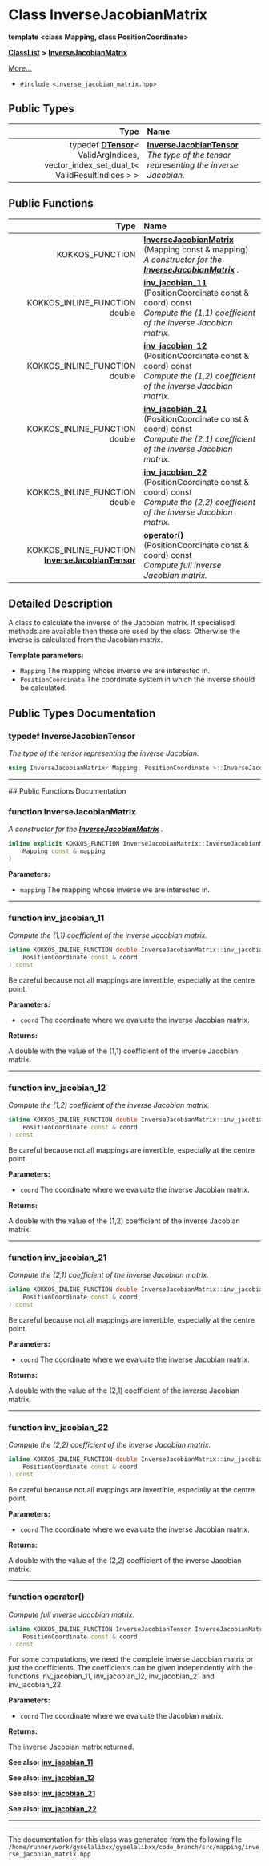 

# Class InverseJacobianMatrix

**template &lt;class Mapping, class PositionCoordinate&gt;**



[**ClassList**](annotated.md) **>** [**InverseJacobianMatrix**](classInverseJacobianMatrix.md)



[More...](#detailed-description)

* `#include <inverse_jacobian_matrix.hpp>`

















## Public Types

| Type | Name |
| ---: | :--- |
| typedef [**DTensor**](classTensor.md)&lt; ValidArgIndices, vector\_index\_set\_dual\_t&lt; ValidResultIndices &gt; &gt; | [**InverseJacobianTensor**](#typedef-inversejacobiantensor)  <br>_The type of the tensor representing the inverse Jacobian._  |




















## Public Functions

| Type | Name |
| ---: | :--- |
|  KOKKOS\_FUNCTION | [**InverseJacobianMatrix**](#function-inversejacobianmatrix) (Mapping const & mapping) <br>_A constructor for the_ [_**InverseJacobianMatrix**_](classInverseJacobianMatrix.md) _._ |
|  KOKKOS\_INLINE\_FUNCTION double | [**inv\_jacobian\_11**](#function-inv_jacobian_11) (PositionCoordinate const & coord) const<br>_Compute the (1,1) coefficient of the inverse Jacobian matrix._  |
|  KOKKOS\_INLINE\_FUNCTION double | [**inv\_jacobian\_12**](#function-inv_jacobian_12) (PositionCoordinate const & coord) const<br>_Compute the (1,2) coefficient of the inverse Jacobian matrix._  |
|  KOKKOS\_INLINE\_FUNCTION double | [**inv\_jacobian\_21**](#function-inv_jacobian_21) (PositionCoordinate const & coord) const<br>_Compute the (2,1) coefficient of the inverse Jacobian matrix._  |
|  KOKKOS\_INLINE\_FUNCTION double | [**inv\_jacobian\_22**](#function-inv_jacobian_22) (PositionCoordinate const & coord) const<br>_Compute the (2,2) coefficient of the inverse Jacobian matrix._  |
|  KOKKOS\_INLINE\_FUNCTION [**InverseJacobianTensor**](classInverseJacobianMatrix.md#typedef-inversejacobiantensor) | [**operator()**](#function-operator) (PositionCoordinate const & coord) const<br>_Compute full inverse Jacobian matrix._  |




























## Detailed Description


A class to calculate the inverse of the Jacobian matrix. If specialised methods are available then these are used by the class. Otherwise the inverse is calculated from the Jacobian matrix.




**Template parameters:**


* `Mapping` The mapping whose inverse we are interested in. 
* `PositionCoordinate` The coordinate system in which the inverse should be calculated. 




    
## Public Types Documentation




### typedef InverseJacobianTensor 

_The type of the tensor representing the inverse Jacobian._ 
```C++
using InverseJacobianMatrix< Mapping, PositionCoordinate >::InverseJacobianTensor =  DTensor<ValidArgIndices, vector_index_set_dual_t<ValidResultIndices> >;
```




<hr>
## Public Functions Documentation




### function InverseJacobianMatrix 

_A constructor for the_ [_**InverseJacobianMatrix**_](classInverseJacobianMatrix.md) _._
```C++
inline explicit KOKKOS_FUNCTION InverseJacobianMatrix::InverseJacobianMatrix (
    Mapping const & mapping
) 
```





**Parameters:**


* `mapping` The mapping whose inverse we are interested in. 




        

<hr>



### function inv\_jacobian\_11 

_Compute the (1,1) coefficient of the inverse Jacobian matrix._ 
```C++
inline KOKKOS_INLINE_FUNCTION double InverseJacobianMatrix::inv_jacobian_11 (
    PositionCoordinate const & coord
) const
```



Be careful because not all mappings are invertible, especially at the centre point.




**Parameters:**


* `coord` The coordinate where we evaluate the inverse Jacobian matrix.



**Returns:**

A double with the value of the (1,1) coefficient of the inverse Jacobian matrix. 





        

<hr>



### function inv\_jacobian\_12 

_Compute the (1,2) coefficient of the inverse Jacobian matrix._ 
```C++
inline KOKKOS_INLINE_FUNCTION double InverseJacobianMatrix::inv_jacobian_12 (
    PositionCoordinate const & coord
) const
```



Be careful because not all mappings are invertible, especially at the centre point.




**Parameters:**


* `coord` The coordinate where we evaluate the inverse Jacobian matrix.



**Returns:**

A double with the value of the (1,2) coefficient of the inverse Jacobian matrix. 





        

<hr>



### function inv\_jacobian\_21 

_Compute the (2,1) coefficient of the inverse Jacobian matrix._ 
```C++
inline KOKKOS_INLINE_FUNCTION double InverseJacobianMatrix::inv_jacobian_21 (
    PositionCoordinate const & coord
) const
```



Be careful because not all mappings are invertible, especially at the centre point.




**Parameters:**


* `coord` The coordinate where we evaluate the inverse Jacobian matrix.



**Returns:**

A double with the value of the (2,1) coefficient of the inverse Jacobian matrix. 





        

<hr>



### function inv\_jacobian\_22 

_Compute the (2,2) coefficient of the inverse Jacobian matrix._ 
```C++
inline KOKKOS_INLINE_FUNCTION double InverseJacobianMatrix::inv_jacobian_22 (
    PositionCoordinate const & coord
) const
```



Be careful because not all mappings are invertible, especially at the centre point.




**Parameters:**


* `coord` The coordinate where we evaluate the inverse Jacobian matrix.



**Returns:**

A double with the value of the (2,2) coefficient of the inverse Jacobian matrix. 





        

<hr>



### function operator() 

_Compute full inverse Jacobian matrix._ 
```C++
inline KOKKOS_INLINE_FUNCTION InverseJacobianTensor InverseJacobianMatrix::operator() (
    PositionCoordinate const & coord
) const
```



For some computations, we need the complete inverse Jacobian matrix or just the coefficients. The coefficients can be given independently with the functions inv\_jacobian\_11, inv\_jacobian\_12, inv\_jacobian\_21 and inv\_jacobian\_22.




**Parameters:**


* `coord` The coordinate where we evaluate the Jacobian matrix. 



**Returns:**

The inverse Jacobian matrix returned.




**See also:** [**inv\_jacobian\_11**](classInverseJacobianMatrix.md#function-inv_jacobian_11) 


**See also:** [**inv\_jacobian\_12**](classInverseJacobianMatrix.md#function-inv_jacobian_12) 


**See also:** [**inv\_jacobian\_21**](classInverseJacobianMatrix.md#function-inv_jacobian_21) 


**See also:** [**inv\_jacobian\_22**](classInverseJacobianMatrix.md#function-inv_jacobian_22) 



        

<hr>

------------------------------
The documentation for this class was generated from the following file `/home/runner/work/gyselalibxx/gyselalibxx/code_branch/src/mapping/inverse_jacobian_matrix.hpp`

